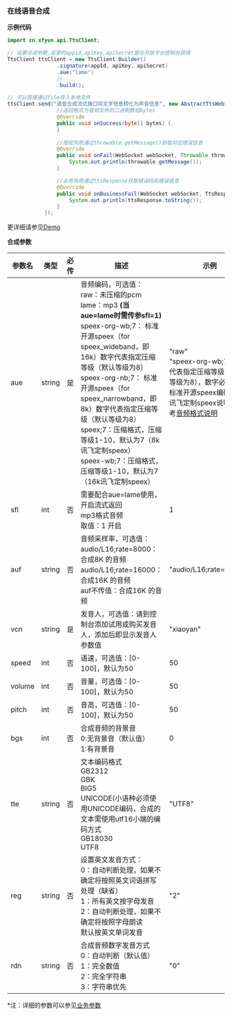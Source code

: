 ### 在线语音合成

**示例代码**

```java
import cn.xfyun.api.TtsClient;

// 设置合成参数,这里的appid,apiKey,apiSecret是在开放平台控制台获得
TtsClient ttsClient = new TtsClient.Builder()
                .signature(appId, apiKey, apiSecret)
    			.aue("lame")
    			//...
                .build();

// 可以直接通过file存入本地文件
ttsClient.send("语音合成流式接口将文字信息转化为声音信息", new AbstractTtsWebSocketListener(file) {
    			//返回格式为音频文件的二进制数组bytes
                @Override
                public void onSuccess(byte[] bytes) {
                }
				
    			//授权失败通过throwable.getMessage()获取对应错误信息
                @Override
                public void onFail(WebSocket webSocket, Throwable throwable, Response response) {
                    System.out.println(throwable.getMessage());
                }

    			//业务失败通过ttsResponse获取错误码和错误信息
                @Override
                public void onBusinessFail(WebSocket webSocket, TtsResponse ttsResponse) {
                    System.out.println(ttsResponse.toString());
                }
            });
```

更详细请参见[Demo](https://github.com/iFLYTEK-OP/websdk-java-demo/blob/main/src/main/java/cn/xfyun/demo/TtsClientApp.java)

**合成参数**

| 参数名 | 类型   | 必传 | 描述                                                         | 示例                                                         |
| ------ | ------ | ---- | ------------------------------------------------------------ | ------------------------------------------------------------ |
| aue    | string | 是   | 音频编码，可选值：<br/>raw：未压缩的pcm<br/>lame：mp3 **(当aue=lame时需传参sfl=1)**<br/>speex-org-wb;7： 标准开源speex（for speex_wideband，即16k）数字代表指定压缩等级（默认等级为8）<br/>speex-org-nb;7： 标准开源speex（for speex_narrowband，即8k）数字代表指定压缩等级（默认等级为8）<br/>speex;7：压缩格式，压缩等级1-10，默认为7（8k讯飞定制speex）<br/>speex-wb;7：压缩格式，压缩等级1-10，默认为7（16k讯飞定制speex） | "raw"<br/>"speex-org-wb;7" 数字代表指定压缩等级（默认等级为8），数字必传<br/>标准开源speex编码以及讯飞定制speex说明请参考[音频格式说明](https://www.xfyun.cn/doc/asr/voicedictation/Audio.html#speex编码) |
| sfl    | int    | 否   | 需要配合aue=lame使用，开启流式返回<br/>mp3格式音频<br/>取值：1 开启 | 1                                                            |
| auf    | string | 否   | 音频采样率，可选值：<br/>audio/L16;rate=8000：合成8K 的音频<br/>audio/L16;rate=16000：合成16K 的音频<br/>auf不传值：合成16K 的音频 | "audio/L16;rate=16000"                                       |
| vcn    | string | 是   | 发音人，可选值：请到控制台添加试用或购买发音人，添加后即显示发音人参数值 | "xiaoyan"                                                    |
| speed  | int    | 否   | 语速，可选值：[0-100]，默认为50                              | 50                                                           |
| volume | int    | 否   | 音量，可选值：[0-100]，默认为50                              | 50                                                           |
| pitch  | int    | 否   | 音高，可选值：[0-100]，默认为50                              | 50                                                           |
| bgs    | int    | 否   | 合成音频的背景音<br/>0:无背景音（默认值）<br/>1:有背景音     | 0                                                            |
| tte    | string | 否   | 文本编码格式<br/>GB2312<br/>GBK<br/>BIG5<br/>UNICODE(小语种必须使用UNICODE编码，合成的文本需使用utf16小端的编码方式<br/>GB18030<br/>UTF8 | "UTF8"                                                       |
| reg    | string | 否   | 设置英文发音方式：<br/>0：自动判断处理，如果不确定将按照英文词语拼写处理（缺省）<br/>1：所有英文按字母发音<br/>2：自动判断处理，如果不确定将按照字母朗读<br/>默认按英文单词发音 | "2"                                                          |
| rdn    | string | 否   | 合成音频数字发音方式<br/>0：自动判断（默认值）<br/>1：完全数值<br/>2：完全字符串<br/>3：字符串优先 | "0"                                                          |

*注：详细的参数可以参见[业务参数](https://www.xfyun.cn/doc/tts/online_tts/API.html)

